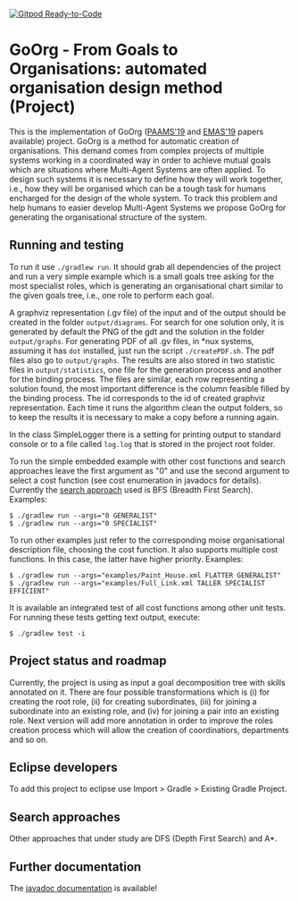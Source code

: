 [![Gitpod Ready-to-Code](https://img.shields.io/badge/Gitpod-Ready--to--Code-blue?logo=gitpod)](https://gitpod.io/#https://github.com/cleberjamaral/autoOrgDesignProject)

# GoOrg - From Goals to Organisations: automated organisation design method (Project)

This is the implementation of GoOrg ([PAAMS'19](https://link.springer.com/chapter/10.1007/978-3-030-24299-2_28) and [EMAS'19](http://cgi.csc.liv.ac.uk/~lad/emas2019/accepted/EMAS2019_paper_5.pdf) papers available) project. GoOrg is a method for automatic creation of organisations. This demand comes from complex projects of multiple systems working in a coordinated way in order to achieve mutual goals which are situations where Multi-Agent Systems are often applied. To design such systems it is necessary to define how they will work together, i.e., how they will be organised which can be a tough task for humans encharged for the design of the whole system. To track this problem and help humans to easier develop Multi-Agent Systems we propose GoOrg for generating the organisational structure of the system.

## Running and testing

To run it use `./gradlew run`. It should grab all dependencies of the project and run a very simple example which is a small goals tree asking for the most specialist roles, which is generating an organisational chart similar to the given goals tree, i.e., one role to perform each goal.

A graphviz representation (.gv file) of the input and of the output should be created in the folder `output/diagrams`. For search for one solution only, it is generated by default the PNG of the gdt and the solution in the folder `output/graphs`. For generating PDF of all .gv files, in \*nux systems, assuming it has `dot` installed, just run the script `./createPDF.sh`. The pdf files also go to `output/graphs`. The results are also stored in two statistic files in `output/statistics`, one file for the generation process and another for the binding process. The files are similar, each row representing a solution found, the most important difference is the column feasible filled by the binding process. The id corresponds to the id of created graphviz representation. Each time it runs the algorithm clean the output folders, so to keep the results it is necessary to make a copy before a running again.

In the class SimpleLogger there is a setting for printing output to standard console or to a file called `log.log` that is stored in the project root folder.

To run the simple embedded example with other cost functions and search approaches leave the first argument as "0" and use the second argument to select a cost function (see cost enumeration in javadocs for details). Currently the [search approach](#Search-approaches) used is BFS (Breadth First Search). Examples:

```
$ ./gradlew run --args="0 GENERALIST"
$ ./gradlew run --args="0 SPECIALIST"
```

To run other examples just refer to the corresponding moise organisational description file, choosing the cost function. It also supports multiple cost functions. In this case, the latter have higher priority. Examples:

```
$ ./gradlew run --args="examples/Paint_House.xml FLATTER GENERALIST"
$ ./gradlew run --args="examples/Full_Link.xml TALLER SPECIALIST EFFICIENT"
```

It is available an integrated test of all cost functions among other unit tests. For running these tests getting text output, execute:

```
$ ./gradlew test -i
```

## Project status and roadmap

Currently, the project is using as input a goal decomposition tree with skills annotated on it. There are four possible transformations which is (i) for creating the root role, (ii) for creating subordinates, (iii) for joining a subordinate into an existing role, and (iv) for joining a pair into an existing role. Next version will add more annotation in order to improve the roles creation process which will allow the creation of coordinatiors, departments and so on.

## Eclipse developers
To add this project to eclipse use Import > Gradle > Existing Gradle Project.

## Search approaches
Other approaches that under study are DFS (Depth First Search) and A*.

## Further documentation

The [javadoc documentation](http://htmlpreview.github.io/?https://github.com/cleberjamaral/autoOrgDesignProject/blob/master/doc/apidoc/overview-tree.html) is available!
